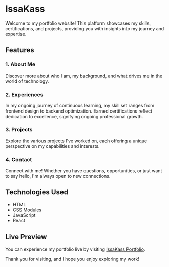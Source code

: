 # IssaKass

Welcome to my portfolio website! This platform showcases my skills, certifications, and projects, providing you with insights into my journey and expertise.

## Features

### 1. About Me

Discover more about who I am, my background, and what drives me in the world of technology.

### 2. Experiences

In my ongoing journey of continuous learning, my skill set ranges from frontend design to backend optimization. Earned certifications reflect dedication to excellence, signifying ongoing professional growth.

### 3. Projects

Explore the various projects I've worked on, each offering a unique perspective on my capabilities and interests.

### 4. Contact

Connect with me! Whether you have questions, opportunities, or just want to say hello, I'm always open to new connections.

## Technologies Used

- HTML
- CSS Modules
- JavaScript
- React

## Live Preview

You can experience my portfolio live by visiting [IssaKass Portfolio](https://issakass.github.io/issakass/).

Thank you for visiting, and I hope you enjoy exploring my work!
